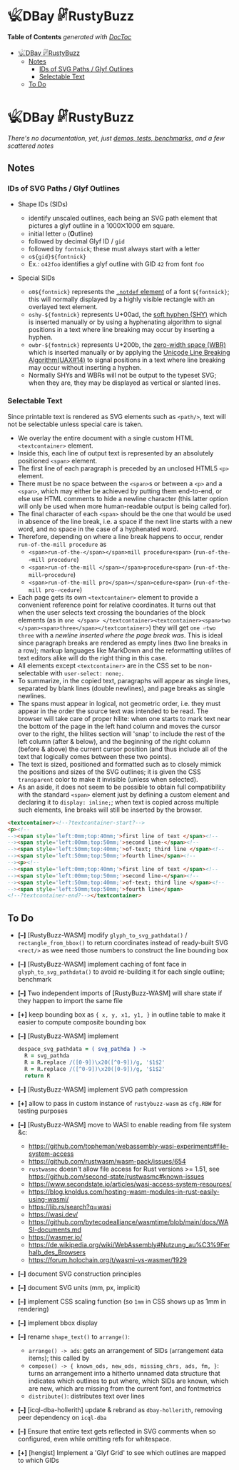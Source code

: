 

# 𓆤DBay 𓏞RustyBuzz


<!-- START doctoc generated TOC please keep comment here to allow auto update -->
<!-- DON'T EDIT THIS SECTION, INSTEAD RE-RUN doctoc TO UPDATE -->
**Table of Contents**  *generated with [DocToc](https://github.com/thlorenz/doctoc)*

- [𓆤DBay 𓏞RustyBuzz](#%F0%93%86%A4dbay-%F0%93%8F%9Erustybuzz)
  - [Notes](#notes)
    - [IDs of SVG Paths / Glyf Outlines](#ids-of-svg-paths--glyf-outlines)
    - [Selectable Text](#selectable-text)
  - [To Do](#to-do)

<!-- END doctoc generated TOC please keep comment here to allow auto update -->


# 𓆤DBay 𓏞RustyBuzz

*There's no documentation, yet, just [demos, tests,
benchmarks,](https://github.com/loveencounterflow/hengist/tree/master/dev/dbay-rustybuzz/src) and a few
scattered notes*

## Notes

### IDs of SVG Paths / Glyf Outlines

* Shape IDs (SIDs)
  * identify unscaled outlines, each being an SVG path element that pictures a glyf outline in a 1000⨉1000
    em square.
  * initial letter `o` (**O**utline)
  * followed by decimal Glyf ID / `gid`
  * followed by `fontnick`; these must always start with a letter
  * `o${gid}${fontnick}`
  * Ex.: `o42foo` identifies a glyf outline with GID `42` from font `foo`

* Special SIDs
  * `o0${fontnick}` represents the [`.notdef`
    element](https://typedrawers.com/discussion/4199/best-practices-for-null-and-notdef) of a font
    `${fontnick}`; this will normally displayed by a highly visible rectangle with an overlayed text
    element.
  * `oshy-${fontnick}` represents U+00ad, the [soft hyphen (SHY)](https://en.wikipedia.org/wiki/Soft_hyphen)
    which is inserted manually or by using a hyphenating algorithm to signal positions in a text where line
    breaking may occur by inserting a hyphen.
  * `owbr-${fontnick}` represents U+200b, the [zero-width space
    (WBR)](https://en.wikipedia.org/wiki/Zero-width_space) which is inserted manually or by applying the
    [Unicode Line Breaking Algorithm(UAX#14)](https://unicode.org/reports/tr14/) to signal positions in a
    text where line breaking may occur without inserting a hyphen.
  * Normally SHYs and WBRs will not be output to the typeset SVG; when they are, they may be displayed as
    vertical or slanted lines.

### Selectable Text

Since printable text is rendered as SVG elements such as `<path/>`, text will not be selectable
unless special care is taken.

* We overlay the entire document with a single custom HTML `<textcontainer>` element.
* Inside this, each line of output text is represented by an absolutely positioned `<span>` element.
* The first line of each paragraph is preceded by an unclosed HTML5 `<p>` element.
* There must be no space between the `<span>`s or between a `<p>` and a `<span>`, which may either be
  achieved by putting them end-to-end, or else use HTML comments to hide a newline character (this latter
  option will only be used when more human-readable output is being called for).
* The final character of each `<span>` should be the one that would be used in absence of the line break,
  i.e. a space if the next line starts with a new word, and no space in the case of a hyphenated word.
* Therefore, depending on where a line break happens to occur, render `run-of-the-mill procedure` as
  * `<span>run-of-the-</span></span>mill procedure<span>` (`run-of-the-⏎mill procedure`)
  * `<span>run-of-the-mill </span></span>procedure<span>` (`run-of-the-mill⏎procedure`)
  * `<span>run-of-the-mill pro</span></span>cedure<span>` (`run-of-the-mill pro-⏎cedure`)
* Each page gets its own `<textcontainer>` element to provide a convenient reference point for relative
  coordinates. It turns out that when the user selects text crossing the boundaries of the block elements
  (as in `one </span> </textcontainer><textcontainer><span>two </span><span>three</span></textcontainer>`)
  they will get `one ⏎two three` with a *newline inserted where the page break was*. This is ideal since
  paragraph breaks are rendered as empty lines (two line breaks in a row); markup languages like MarkDown
  and the reformatting utilites of text editors alike will do the right thing in this case.
* All elements except `<textcontainer>` are in the CSS set to be non-selectable with `user-select: none;`.
* To summarize, in the copied text, paragraphs will appear as single lines, separated by blank lines (double
  newlines), and page breaks as single newlines.
* The spans must appear in logical, not geometric order, i.e. they must appear in the order the source text
  was intended to be read. The browser will take care of proper hilite: when one starts to mark text near
  the bottom of the page in the left hand column and moves the cursor over to the right, the hilites section
  will 'snap' to include the rest of the left column (after & below), and the beginning of the right column
  (before & above) the current cursor position (and thus include all of the text that logically comes
  between these two points).
* The text is sized, positioned and formatted such as to closely mimick the positions and sizes of the SVG
  outlines; it is given the CSS `transparent` color to make it invisible (unless when selected).
* As an aside, it does not seem to be possible to obtain full compatibility with the standard `<span>`
  element just by defining a custom element and declaring it to `display: inline;`; when text is copied
  across multiple such elements, line breaks will still be inserted by the browser.

```html
<textcontainer><!--?textcontainer-start?-->
<p><!--
--><span style='left:0mm;top:40mm;'>first line of text </span><!--
--><span style='left:00mm;top:50mm;'>second line-</span><!--
--><span style='left:50mm;top:40mm;'>of-text; third line </span><!--
--><span style='left:50mm;top:50mm;'>fourth line</span><!--
--><p><!--
--><span style='left:0mm;top:40mm;'>first line of text </span><!--
--><span style='left:00mm;top:50mm;'>second line-</span><!--
--><span style='left:50mm;top:40mm;'>of-text; third line </span><!--
--><span style='left:50mm;top:50mm;'>fourth line</span>
<!--?textcontainer-end?--></textcontainer>
```

## To Do

* **[–]** [RustyBuzz-WASM] modify `glyph_to_svg_pathdata()` / `rectangle_from_bbox()` to return coordinates
  instead of ready-built SVG `<rect/>` as wee need those numbers to construct the line bounding box
* **[–]** [RustyBuzz-WASM] implement caching of font face in `glyph_to_svg_pathdata()` to avoid re-building
  it for each single outline; benchmark
* **[–]** Two independent imports of [RustyBuzz-WASM] will share state if they happen to import the same
  file
* **[+]** keep bounding box as `{ x, y, x1, y1, }` in outline table to make it easier to compute composite
  bounding box
* **[–]** [RustyBuzz-WASM] implement

  ```coffee
  despace_svg_pathdata = ( svg_pathda ) ->
    R = svg_pathda
    R = R.replace /([0-9])\x20([^0-9])/g, '$1$2'
    R = R.replace /([^0-9])\x20([0-9])/g, '$1$2'
    return R
  ```
* **[–]** [RustyBuzz-WASM] implement SVG path compression
* **[+]** allow to pass in custom instance of `rustybuzz-wasm` as `cfg.RBW` for testing purposes
* **[–]** [RustyBuzz-WASM] move to WASI to enable reading from file system &c:
  * https://github.com/topheman/webassembly-wasi-experiments#file-system-access
  * https://github.com/rustwasm/wasm-pack/issues/654
  * `rustwasmc` doesn't allow file access for Rust versions >= 1.51, see
    https://github.com/second-state/rustwasmc#known-issues
  * https://www.secondstate.io/articles/wasi-access-system-resources/
  * https://blog.knoldus.com/hosting-wasm-modules-in-rust-easily-using-wasmi/
  * https://lib.rs/search?q=wasi
  * https://wasi.dev/
  * https://github.com/bytecodealliance/wasmtime/blob/main/docs/WASI-documents.md
  * https://wasmer.io/
  * https://de.wikipedia.org/wiki/WebAssembly#Nutzung_au%C3%9Ferhalb_des_Browsers
  * https://forum.holochain.org/t/wasmi-vs-wasmer/1929
* **[–]** document SVG construction principles
* **[–]** document SVG units (mm, px, implicit)
* **[–]** implement CSS scaling function (so `1mm` in CSS shows up as 1mm in rendering)
* **[–]** implement bbox display
* **[–]** rename `shape_text()` to `arrange()`:
  * `arrange() -> ads`: gets an arrangement of SIDs (`a`rrangement `d`ata item`s`); this called by
  * `compose() -> { known_ods, new_ods, missing_chrs, ads, fm, }`: turns an arrangement into a hitherto
    unnamed data structure that indicates which outlines to put where, which SIDs are known, which are new,
    which are missing from the current font, and fontmetrics
  * `distribute()`: distributes text over lines
* **[–]** [icql-dba-hollerith] update & rebrand as `dbay-hollerith`, removing peer dependency on `icql-dba`
* **[–]** Ensure that entire text gets reflected in SVG comments when so configured, even while omitting
  refs for whitespace.
* **[+]** [hengist] Implement a 'Glyf Grid' to see which outlines are mapped to which GIDs






